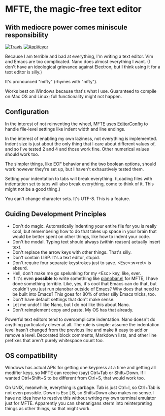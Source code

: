 # MFTE, the magic-free text editor
## With mediocre power comes miniscule responsibility

[![Travis](https://img.shields.io/travis/mathphreak/mfte.svg?style=flat-square&label=UNIX+builds)](https://travis-ci.org/mathphreak/mfte)
[![AppVeyor](https://img.shields.io/appveyor/ci/mathphreak/mfte.svg?style=flat-square&label=Windows+build)](https://ci.appveyor.com/project/mathphreak/mfte)

Because I am terrible and bad at everything, I'm writing a text editor.
Vim and Emacs are too complicated. Nano does almost everything I want. (I don't have an ideological grievance against Electron, but I think using it for a text editor is silly.)

It's pronounced "mifty" (rhymes with "nifty").

Works best on Windows because that's what I use. Guaranteed to compile on Mac OS and Linux; full functionality might not happen.

## Configuration

In the interest of not reinventing the wheel, MFTE uses [EditorConfig](http://editorconfig.org/) to handle file-level settings like indent width and line endings.

In the interest of enabling my own laziness, not everything is implemented.
Indent size is just about the only thing that I care about different values of, and so I've tested 2 and 4 and those work fine. Other numerical values should work too.

The simpler things, like EOF behavior and the two boolean options, should work however they're set up, but I haven't exhaustively tested them.

Setting your indentation to tabs will break everything. (Loading files with indentation set to tabs will also break everything, come to think of it. This might not be a good thing.)

You can't change character sets. It's UTF-8. This is a feature.

## Guiding Development Principles

- Don't do magic. Automatically indenting your entire file for you is really cool, but remembering how to do that takes up space in your brain that would be better spent on other things, like how to indent your code.
- Don't be modal. Typing text should always (within reason) actually insert text.
- Don't replace the arrow keys with other things. That's silly.
- Don't contain LISP. It's a text editor, stupid.
- Don't require four separate keystrokes just to save. \<Esc\>:w\<ret\> is absurd.
- Hell, don't make me go spelunking for my \<Esc\> key, like, ever.
- If it's even **possible** to write something like [pianobar.el](https://github.com/agrif/pianobar.el) for MFTE, I have done something terrible. Like, yes, it's cool that Emacs can do that, but couldn't you just run pianobar outside of Emacs? Why does that need to be built into Emacs? This goes for 80% of other silly Emacs tricks, too.
- Don't have default settings that don't make sense.
- Let me undo! I like Nano, but I do not like this about Nano.
- Don't reimplement copy and paste. My OS has that already.

Powerful text editors tend to overcomplicate indentation. Nano doesn't do anything particularly clever at all. The rule is simple: assume the indentation level hasn't changed from the previous line and make it easy to add or remove a level.
Decorated block comments, Markdown lists, and other line prefixes that aren't purely whitespace count too.

## OS compatibility

Windows has actual APIs for getting one keypress at a time and getting all modifier keys, so MFTE can receive (say) Ctrl+Tab or Shift+Down.
If I wanted Ctrl+Shift+S to be different from Ctrl+S, that would work too.

On UNIX, meanwhile, everything is garbage.
Tab is just Ctrl+I, so Ctrl+Tab is not even possible.
Down is Esc [ B, so Shift+Down also makes no sense.
I have no idea how to resolve this without writing my own terminal emulator just for MFTE.
Apparently you can shenanigans xterm into reinterpreting things as other things, so that might work.
